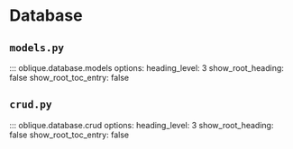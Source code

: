 # Database

## `models.py`

::: oblique.database.models
    options:
        heading_level: 3
        show_root_heading: false
        show_root_toc_entry: false

## `crud.py`

::: oblique.database.crud
    options:
        heading_level: 3
        show_root_heading: false
        show_root_toc_entry: false
